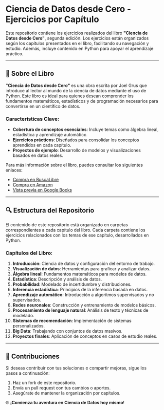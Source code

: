 # Ciencia de Datos desde Cero - Ejercicios por Capítulo

Este repositorio contiene los ejercicios realizados del libro **"Ciencia de Datos desde Cero"**, segunda edición. Los ejercicios están organizados según los capítulos presentados en el libro, facilitando su navegación y estudio. Además, incluye contenido en Python para apoyar el aprendizaje práctico.

---

## 📖 **Sobre el Libro**

**"Ciencia de Datos desde Cero"** es una obra escrita por Joel Grus que introduce al lector al mundo de la ciencia de datos mediante el uso de Python. Este libro es ideal para quienes desean comprender los fundamentos matemáticos, estadísticos y de programación necesarios para convertirse en un científico de datos.

### Características Clave:

- **Cobertura de conceptos esenciales**: Incluye temas como álgebra lineal, estadística y aprendizaje automático.
- **Ejercicios prácticos**: Diseñados para consolidar los conceptos aprendidos en cada capítulo.
- **Proyectos de ejemplo**: Desarrollo de modelos y visualizaciones basados en datos reales.

Para más información sobre el libro, puedes consultar los siguientes enlaces:

- [Compra en BuscaLibre](https://www.buscalibre.cl/libro-ciencia-de-datos-desde-cero-2-ed-principios-basicos-con-pydthon-titulos-especiales/9788441547209/p/54505604?srsltid=AfmBOoq--BLlNJmAteMGywjFM30r4nRJH6s1iDAray4nGKLWn4l5XqOH)
- [Compra en Amazon](https://www.amazon.com/-/es/Ciencia-datos-desde-Segunda-edici%C3%B3n/dp/8441547203)
- [Vista previa en Google Books](https://www.google.cl/books/edition/Ciencia_de_datos_desde_cero_Segunda_edic/OwjiEAAAQBAJ?hl=es)

---

## 🔍 **Estructura del Repositorio**

El contenido de este repositorio está organizado en carpetas correspondientes a cada capítulo del libro. Cada carpeta contiene los ejercicios relacionados con los temas de ese capítulo, desarrollados en Python.

### Capítulos del Libro:

1. **Introducción**: Ciencia de datos y configuración del entorno de trabajo.
2. **Visualización de datos**: Herramientas para graficar y analizar datos.
3. **Álgebra lineal**: Fundamentos matemáticos para modelos de datos.
4. **Estadística**: Descripción y análisis de datos.
5. **Probabilidad**: Modelado de incertidumbre y distribuciones.
6. **Inferencia estadística**: Principios de la inferencia basada en datos.
7. **Aprendizaje automático**: Introducción a algoritmos supervisados y no supervisados.
8. **Redes neuronales**: Construcción y entrenamiento de modelos básicos.
9. **Procesamiento de lenguaje natural**: Análisis de texto y técnicas de modelado.
10. **Sistemas de recomendación**: Implementación de sistemas personalizados.
11. **Big Data**: Trabajando con conjuntos de datos masivos.
12. **Proyectos finales**: Aplicación de conceptos en casos de estudio reales.

---

## 🎨 **Contribuciones**

Si deseas contribuir con tus soluciones o compartir mejoras, sigue los pasos a continuación:

1. Haz un fork de este repositorio.
2. Envía un pull request con tus cambios o aportes.
3. Asegúrate de mantener la organización por capítulos.


🌐 **¡Comienza tu aventura en Ciencia de Datos hoy mismo!**
